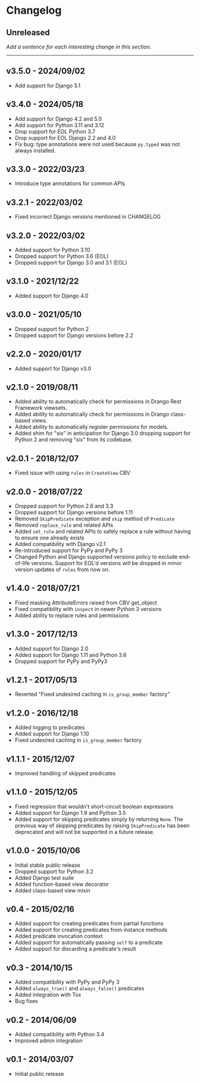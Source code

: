 Changelog
=========

## Unreleased

*Add a sentence for each interesting change in this section.*

-------

## v3.5.0 - 2024/09/02

- Add support for Django 5.1

## v3.4.0 - 2024/05/18

- Add support for Django 4.2 and 5.0
- Add support for Python 3.11 and 3.12
- Drop support for EOL Python 3.7
- Drop support for EOL Django 2.2 and 4.0
- Fix bug: type annotations were not used because ``py.typed`` was not always
  installed.

## v3.3.0 - 2022/03/23

- Introduce type annotations for common APIs

## v3.2.1 - 2022/03/02

- Fixed incorrect Django versions mentioned in CHANGELOG

## v3.2.0 - 2022/03/02

- Added support for Python 3.10
- Dropped support for Python 3.6 (EOL)
- Dropped support for Django 3.0 and 3.1 (EOL)

## v3.1.0 - 2021/12/22

- Added support for Django 4.0

## v3.0.0 - 2021/05/10

- Dropped support for Python 2
- Dropped support for Django versions before 2.2

## v2.2.0 - 2020/01/17

- Added support for Django v3.0

## v2.1.0 - 2019/08/11

- Added ability to automatically check for permissions in Drango Rest Framework
  viewsets.
- Added ability to automatically check for permissions in Drango class-based
  views.
- Added ability to automatically register permissions for models.
- Added shim for "six" in anticipation for Django 3.0 dropping support for
  Python 2 and removing "six" from its codebase.

## v2.0.1 - 2018/12/07

- Fixed issue with using ``rules`` in ``CreateView`` CBV

## v2.0.0 - 2018/07/22

- Dropped support for Python 2.6 and 3.3
- Dropped support for Django versions before 1.11
- Removed ``SkipPredicate`` exception and ``skip`` method of ``Predicate``
- Removed ``replace_rule`` and related APIs
- Added ``set_rule`` and related APIs to safely replace a rule without having
  to ensure one already exists
- Added compatibility with Django v2.1
- Re-introduced support for PyPy and PyPy 3
- Changed Python and Django supported versions policy to exclude end-of-life
  versions. Support for EOL'd versions will be dropped in minor version
  updates of ``rules`` from now on.

## v1.4.0 - 2018/07/21

- Fixed masking AttributeErrors raised from CBV get_object
- Fixed compatibility with `inspect` in newer Python 3 versions
- Added ability to replace rules and permissions

## v1.3.0 - 2017/12/13

- Added support for Django 2.0
- Added support for Django 1.11 and Python 3.6
- Dropped support for PyPy and PyPy3

## v1.2.1 - 2017/05/13

- Reverted "Fixed undesired caching in `is_group_member` factory"

## v1.2.0 - 2016/12/18

- Added logging to predicates
- Added support for Django 1.10
- Fixed undesired caching in `is_group_member` factory

## v1.1.1 - 2015/12/07

- Improved handling of skipped predicates

## v1.1.0 - 2015/12/05

- Fixed regression that wouldn't short-circuit boolean expressions
- Added support for Django 1.9 and Python 3.5
- Added support for skipping predicates simply by returning `None`.
  The previous way of skipping predicates by raising `SkipPredicate`
  has been deprecated and will not be supported in a future release.

## v1.0.0 - 2015/10/06

- Initial stable public release
- Dropped support for Python 3.2
- Added Django test suite
- Added function-based view decorator
- Added class-based view mixin

## v0.4 - 2015/02/16

- Added support for creating predicates from partial functions
- Added support for creating predicates from instance methods
- Added predicate invocation context
- Added support for automatically passing `self` to a predicate
- Added support for discarding a predicate's result

## v0.3 - 2014/10/15

- Added compatibility with PyPy and PyPy 3
- Added `always_true()` and `always_false()` predicates
- Added integration with Tox
- Bug fixes

## v0.2 - 2014/06/09

- Added compatibility with Python 3.4
- Improved admin integration

## v0.1 - 2014/03/07

- Initial public release
